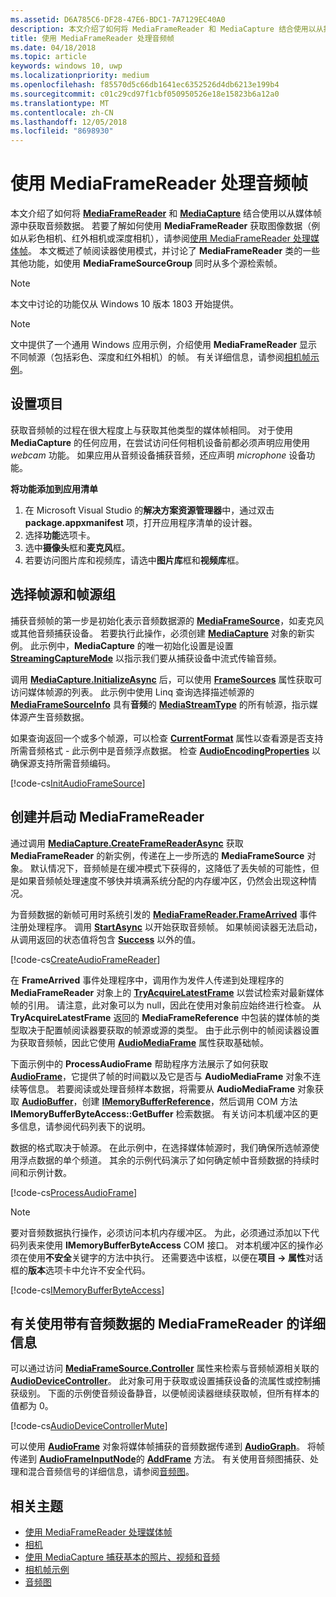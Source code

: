 ```yaml
---
ms.assetid: D6A785C6-DF28-47E6-BDC1-7A7129EC40A0
description: 本文介绍了如何将 MediaFrameReader 和 MediaCapture 结合使用以从捕获源中获取包含音频数据的 AudioFrames。
title: 使用 MediaFrameReader 处理音频帧
ms.date: 04/18/2018
ms.topic: article
keywords: windows 10, uwp
ms.localizationpriority: medium
ms.openlocfilehash: f85570d5c66db1641ec6352526d4db6213e199b4
ms.sourcegitcommit: c01c29cd97f1cbf050950526e18e15823b6a12a0
ms.translationtype: MT
ms.contentlocale: zh-CN
ms.lasthandoff: 12/05/2018
ms.locfileid: "8698930"
---
```

# <a name="process-audio-frames-with-mediaframereader"></a>使用 MediaFrameReader 处理音频帧

本文介绍了如何将 [**MediaFrameReader**](https://msdn.microsoft.com/library/windows/apps/Windows.Media.Capture.Frames.MediaFrameReader) 和 [**MediaCapture**](https://msdn.microsoft.com/library/windows/apps/Windows.Media.Capture.MediaCapture) 结合使用以从媒体帧源中获取音频数据。 若要了解如何使用 **MediaFrameReader** 获取图像数据（例如从彩色相机、红外相机或深度相机），请参阅[使用 MediaFrameReader 处理媒体帧](process-media-frames-with-mediaframereader.md)。 本文概述了帧阅读器使用模式，并讨论了 **MediaFrameReader** 类的一些其他功能，如使用 **MediaFrameSourceGroup** 同时从多个源检索帧。 

> [!NOTE] 
> 本文中讨论的功能仅从 Windows 10 版本 1803 开始提供。

> [!NOTE] 
> 文中提供了一个通用 Windows 应用示例，介绍使用 **MediaFrameReader** 显示不同帧源（包括彩色、深度和红外相机）的帧。 有关详细信息，请参阅[相机帧示例](http://go.microsoft.com/fwlink/?LinkId=823230)。

## <a name="setting-up-your-project"></a>设置项目
获取音频帧的过程在很大程度上与获取其他类型的媒体帧相同。 对于使用 **MediaCapture** 的任何应用，在尝试访问任何相机设备前都必须声明应用使用 *webcam* 功能。 如果应用从音频设备捕获音频，还应声明 *microphone* 设备功能。 

**将功能添加到应用清单**

1.  在 Microsoft Visual Studio 的**解决方案资源管理器**中，通过双击 **package.appxmanifest** 项，打开应用程序清单的设计器。
2.  选择**功能**选项卡。
3.  选中**摄像头**框和**麦克风**框。
4.  若要访问图片库和视频库，请选中**图片库**框和**视频库**框。



## <a name="select-frame-sources-and-frame-source-groups"></a>选择帧源和帧源组

捕获音频帧的第一步是初始化表示音频数据源的 [**MediaFrameSource**](https://msdn.microsoft.com/library/windows/apps/Windows.Media.Capture.Frames.MediaFrameSource)，如麦克风或其他音频捕获设备。 若要执行此操作，必须创建 [**MediaCapture**](https://msdn.microsoft.com/library/windows/apps/Windows.Media.Capture.MediaCapture) 对象的新实例。 此示例中，**MediaCapture** 的唯一初始化设置是设置 [**StreamingCaptureMode**](https://docs.microsoft.com/uwp/api/windows.media.capture.mediacaptureinitializationsettings.streamingcapturemode) 以指示我们要从捕获设备中流式传输音频。 

调用 [**MediaCapture.InitializeAsync**](https://docs.microsoft.com/uwp/api/windows.media.capture.mediacapture.initializeasync) 后，可以使用 [**FrameSources**](https://docs.microsoft.com/uwp/api/windows.media.capture.mediacapture.framesources) 属性获取可访问媒体帧源的列表。 此示例中使用 Linq 查询选择描述帧源的 [**MediaFrameSourceInfo**](https://docs.microsoft.com/uwp/api/windows.media.capture.frames.mediaframesourceinfo) 具有**音频**的 [**MediaStreamType**](https://docs.microsoft.com/uwp/api/windows.media.capture.frames.mediaframesourceinfo.mediastreamtype) 的所有帧源，指示媒体源产生音频数据。

如果查询返回一个或多个帧源，可以检查 [**CurrentFormat**](https://docs.microsoft.com/uwp/api/windows.media.capture.frames.mediaframesource.currentformat) 属性以查看源是否支持所需音频格式 - 此示例中是音频浮点数据。 检查 [**AudioEncodingProperties**](https://docs.microsoft.com/uwp/api/windows.media.capture.frames.mediaframeformat.audioencodingproperties) 以确保源支持所需音频编码。

[!code-cs[InitAudioFrameSource](./code/Frames_Win10/Frames_Win10/MainPage.xaml.cs#SnippetInitAudioFrameSource)]

## <a name="create-and-start-the-mediaframereader"></a>创建并启动 MediaFrameReader

通过调用 [**MediaCapture.CreateFrameReaderAsync**](https://docs.microsoft.com/uwp/api/windows.media.capture.mediacapture.createframereaderasync#Windows_Media_Capture_MediaCapture_CreateFrameReaderAsync_Windows_Media_Capture_Frames_MediaFrameSource_) 获取 **MediaFrameReader** 的新实例，传递在上一步所选的 **MediaFrameSource** 对象。 默认情况下，音频帧是在缓冲模式下获得的，这降低了丢失帧的可能性，但是如果音频帧处理速度不够快并填满系统分配的内存缓冲区，仍然会出现这种情况。

为音频数据的新帧可用时系统引发的 [**MediaFrameReader.FrameArrived**](*https://docs.microsoft.com/uwp/api/windows.media.capture.frames.mediaframereader.framearrived) 事件注册处理程序。 调用 [**StartAsync**](https://docs.microsoft.com/uwp/api/windows.media.capture.frames.mediaframereader.startasync) 以开始获取音频帧。 如果帧阅读器无法启动，从调用返回的状态值将包含 [**Success**](https://docs.microsoft.com/uwp/api/windows.media.capture.frames.mediaframereaderstartstatus) 以外的值。

[!code-cs[CreateAudioFrameReader](./code/Frames_Win10/Frames_Win10/MainPage.xaml.cs#SnippetCreateAudioFrameReader)]

在 **FrameArrived** 事件处理程序中，调用作为发件人传递到处理程序的 **MediaFrameReader** 对象上的 [**TryAcquireLatestFrame**](https://docs.microsoft.com/uwp/api/windows.media.capture.frames.mediaframereader.tryacquirelatestframe) 以尝试检索对最新媒体帧的引用。 请注意，此对象可以为 null，因此在使用对象前应始终进行检查。 从 **TryAcquireLatestFrame** 返回的 **MediaFrameReference** 中包装的媒体帧的类型取决于配置帧阅读器要获取的帧源或源的类型。 由于此示例中的帧阅读器设置为获取音频帧，因此它使用 [**AudioMediaFrame**](https://docs.microsoft.com/uwp/api/windows.media.capture.frames.mediaframereference.audiomediaframe) 属性获取基础帧。 

下面示例中的 **ProcessAudioFrame** 帮助程序方法展示了如何获取 [**AudioFrame**](https://docs.microsoft.com/uwp/api/windows.media.audioframe)，它提供了帧的时间戳以及它是否与 **AudioMediaFrame** 对象不连续等信息。 若要阅读或处理音频样本数据，将需要从 **AudioMediaFrame** 对象获取 [**AudioBuffer**](https://docs.microsoft.com/uwp/api/windows.media.audiobuffer)，创建 [**IMemoryBufferReference**](https://docs.microsoft.com/uwp/api/windows.foundation.imemorybufferreference)，然后调用 COM 方法 **IMemoryBufferByteAccess::GetBuffer** 检索数据。 有关访问本机缓冲区的更多信息，请参阅代码列表下的说明。

数据的格式取决于帧源。 在此示例中，在选择媒体帧源时，我们确保所选帧源使用浮点数据的单个频道。 其余的示例代码演示了如何确定帧中音频数据的持续时间和示例计数。  

[!code-cs[ProcessAudioFrame](./code/Frames_Win10/Frames_Win10/MainPage.xaml.cs#SnippetProcessAudioFrame)]

> [!NOTE] 
> 要对音频数据执行操作，必须访问本机内存缓冲区。 为此，必须通过添加以下代码列表来使用 **IMemoryBufferByteAccess** COM 接口。 对本机缓冲区的操作必须在使用**不安全**关键字的方法中执行。 还需要选中该框，以便在**项目 -> 属性**对话框的**版本**选项卡中允许不安全代码。

[!code-cs[IMemoryBufferByteAccess](./code/Frames_Win10/Frames_Win10/FrameRenderer.cs#SnippetIMemoryBufferByteAccess)]

## <a name="additional-information-on-using-mediaframereader-with-audio-data"></a>有关使用带有音频数据的 MediaFrameReader 的详细信息

可以通过访问 [**MediaFrameSource.Controller**](https://docs.microsoft.com/uwp/api/windows.media.capture.frames.mediaframesource.controller) 属性来检索与音频帧源相关联的[**AudioDeviceController**](https://docs.microsoft.com/uwp/api/Windows.Media.Devices.AudioDeviceController)。 此对象可用于获取或设置捕获设备的流属性或控制捕获级别。 下面的示例使音频设备静音，以便帧阅读器继续获取帧，但所有样本的值都为 0。

[!code-cs[AudioDeviceControllerMute](./code/Frames_Win10/Frames_Win10/MainPage.xaml.cs#SnippetAudioDeviceControllerMute)]

可以使用 [**AudioFrame**](https://docs.microsoft.com/uwp/api/windows.media.audioframe) 对象将媒体帧捕获的音频数据传递到 [**AudioGraph**](https://docs.microsoft.com/uwp/api/windows.media.audio.audiograph)。 将帧传递到 [**AudioFrameInputNode**](https://docs.microsoft.com/en-us/uwp/api/windows.media.audio.audioframeinputnode)的 [**AddFrame**](https://docs.microsoft.com/uwp/api/windows.media.audio.audioframeinputnode.addframe) 方法。 有关使用音频图捕获、处理和混合音频信号的详细信息，请参阅[音频图](audio-graphs.md)。

## <a name="related-topics"></a>相关主题

* [使用 MediaFrameReader 处理媒体帧](process-media-frames-with-mediaframereader.md)
* [相机](camera.md)
* [使用 MediaCapture 捕获基本的照片、视频和音频](basic-photo-video-and-audio-capture-with-MediaCapture.md)
* [相机帧示例](http://go.microsoft.com/fwlink/?LinkId=823230)
* [音频图](audio-graphs.md)
 






